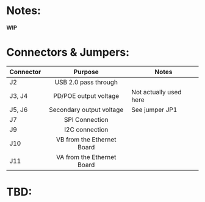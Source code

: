 # Notes:

**WIP**

# Connectors & Jumpers:

| Connector | Purpose                                         | Notes                         |
| --------- |:-----------------------------------------------:| ------------------------------|
| J2        | USB 2.0 pass through                            |                               |
| J3, J4    | PD/POE output voltage                           | Not actually used here        |
| J5, J6    | Secondary output voltage                        | See jumper JP1                |
| J7        | SPI Connection                                  |                               |
| J9        | I2C connection                                  |                               |
| J10       | VB from the Ethernet Board                      |                               |
| J11       | VA from the Ethernet Board                      |                               |

# TBD:

